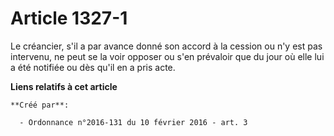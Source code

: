 # Article 1327-1

Le créancier, s'il a par avance donné son accord à la cession ou n'y est pas intervenu, ne peut se la voir opposer ou s'en
prévaloir que du jour où elle lui a été notifiée ou dès qu'il en a pris acte.

**Liens relatifs à cet article**

	**Créé par**:

	  - Ordonnance n°2016-131 du 10 février 2016 - art. 3
